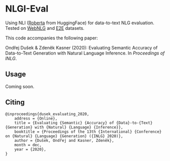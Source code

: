 NLGI-Eval
=========

Using NLI ([Roberta](https://huggingface.co/roberta-large-mnli) from HuggingFace) for data-to-text NLG evaluation. 
Tested on [WebNLG](https://webnlg-challenge.loria.fr/challenge_2017/) and [E2E](https://github.com/tuetschek/e2e-eval) datasets.

This code accompanies the following paper:

Ondřej Dušek & Zdeněk Kasner (2020): Evaluating Semantic Accuracy of Data-to-Text Generation with Natural Language Inference. In _Proceedings of INLG_.

Usage
-----

Coming soon.

Citing
------

```
@inproceedings{dusek_evaluating_2020,
	address = {Online},
	title = {Evaluating {Semantic} {Accuracy} of {Data}-to-{Text} {Generation} with {Natural} {Language} {Inference}},
	booktitle = {Proceedings of the 13th {International} {Conference} on {Natural} {Language} {Generation} ({INLG} 2020)},
	author = {Dušek, Ondřej and Kasner, Zdeněk},
	month = dec,
	year = {2020},
}
```
